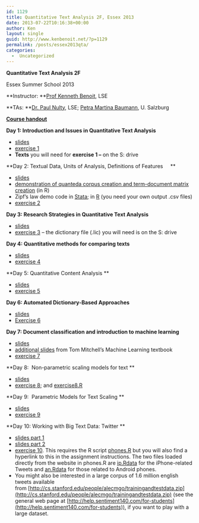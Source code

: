 ```yaml
---
id: 1129
title: Quantitative Text Analysis 2F, Essex 2013
date: 2013-07-22T10:16:38+00:00
author: Ken
layout: single
guid: http://www.kenbenoit.net/?p=1129
permalink: /posts/essex2013qta/
categories:
  -  Uncategorized
---
```

**Quantitative Text Analysis 2F**

Essex Summer School 2013

**Instructor: **[Prof Kenneth Benoit](mailto:kbenoit@lse.ac.uk), LSE

**TAs: **[Dr. Paul Nulty](mailto:paul.nulty@gmail.com), LSE; [Petra Martina Baumann](mailto:PetraMartina.Baumann@sbg.ac.at), U. Salzburg

**[Course handout](http://www.kenbenoit.net/courses/essex2013qta/QTA_Essex_syllabus_2013.pdf)**

**Day 1: Introduction and Issues in Quantitative Text Analysis**

  * [slides](http://www.kenbenoit.net/courses/essex2013qta/QTA_Essex_Day1.pdf "Day 1 slides")
  * [exercise 1](http://www.kenbenoit.net/courses/essex2013qta/Assignment_1.pdf "Exercise 1")
  * **Texts** you will need for **exercise 1 &#8211;** on the S: drive

**Day 2: Textual Data, Units of Analysis, Definitions of Features     **

  * [slides](http://www.kenbenoit.net/courses/essex2013qta/QTA_Essex_Day2.pdf)
  * [demonstration of quanteda corpus creation and term-document matrix creation](http://www.kenbenoit.net/courses/essex2013qta/QTA_Essex_Day2.R) (in R)
  * Zipf&#8217;s law demo code in [Stata](http://www.kenbenoit.net/courses/essex2012cta/zipfslaw.do); in [R](http://www.kenbenoit.net/courses/essex2012cta/zipfslaw.R) (you need your own output .csv files)
  * [exercise 2](http://www.kenbenoit.net/courses/essex2013qta/Assignment_2.pdf "Exercise 2")



  **Day 3: Research Strategies in Quantitative Text Analysis**


  -  [slides](http://www.kenbenoit.net/courses/essex2013qta/QTA_Essex_Day3.pdf)    
  -  [exercise 3](http://www.kenbenoit.net/courses/essex2013qta/Assignment_3.pdf) &#8211; the dictionary file (.lic) you will need is on the S: drive





  **Day 4: Quantitative methods for comparing texts**


  -  [slides](http://www.kenbenoit.net/courses/essex2013qta/QTA_Essex_Day4.pdf)
  -  [exercise 4](http://www.kenbenoit.net/courses/essex2013qta/Assignment_4.pdf)





**Day 5: Quantitative Content Analysis **

  * [slides](http://www.kenbenoit.net/courses/essex2013qta/QTA_Essex_Day5.pdf)
  * [exercise 5](http://www.kenbenoit.net/courses/essex2013qta/Assignment_5.pdf)


  **Day 6: Automated Dictionary-Based Approaches**
   -  [slides](http://www.kenbenoit.net/courses/essex2013qta/QTA_Essex_Day6.pdf)    
  -  [Exercise 6](http://www.kenbenoit.net/courses/essex2013qta/Assignment_6.pdf)


  **Day 7: Document classification and introduction to machine learning**
  -  [slides](http://www.kenbenoit.net/courses/essex2013qta/QTA_Essex_Day7.pdf)        
  -  [additional slides](http://www.cs.cmu.edu/~tom/mlbook-chapter-slides.html) from Tom Mitchell&#8217;s Machine Learning textbook        
  -  [exercise 7](http://www.kenbenoit.net/courses/essex2013qta/Assignment_7.pdf)

**Day 8:  Non-parametric scaling models for text **



  -  [slides](http://www.kenbenoit.net/courses/essex2013qta/QTA_Essex_Day8.pdf)
  -  [exercise 8](http://www.kenbenoit.net/courses/essex2013qta/Assignment_8.pdf); and [exercise8.R](http://www.kenbenoit.net/courses/essex2013qta/exercise8.R)




  **Day 9:  Parametric Models for Text Scaling **



  -  [slides](http://www.kenbenoit.net/courses/essex2013qta/QTA_Essex_Day9.pdf)
  -  [exercise 9](http://www.kenbenoit.net/courses/essex2013qta/Assignment_9.pdf)




  **Day 10: Working with Big Text Data: Twitter **



  -  [slides part 1](http://www.kenbenoit.net/courses/essex2013qta/QTA_Essex_Day10a.pdf)
  -  [slides part 2](http://www.kenbenoit.net/courses/essex2013qta/QTA_Essex_Day10b.pdf)
  -  [exercise 10](http://www.kenbenoit.net/courses/essex2013qta/Assignment_10.pdf). This requires the R script [phones.R](http://www.kenbenoit.net/courses/essex2013qta/phones.R) but you will also find a hyperlink to this in the assignment instructions. The two files loaded directly from the website in phones.R are [ip.Rdata](http://www.kenbenoit.net/courses/essex2013qta/ip.Rdata) for the iPhone-related Tweets and [an.Rdata](http://www.kenbenoit.net/courses/essex2013qta/an.Rdata) for those related to Android phones.
  -  You might also be interested in a large corpus of 1.6 million english tweets available from [http://cs.stanford.edu/people/alecmgo/trainingandtestdata.zip](http://cs.stanford.edu/people/alecmgo/trainingandtestdata.zip) (see the general web page at [http://help.sentiment140.com/for-students](http://help.sentiment140.com/for-students)), if you want to play with a large dataset.
